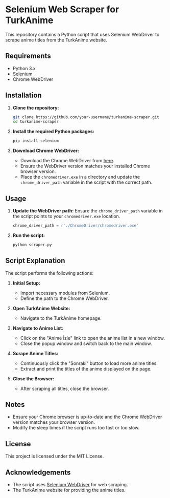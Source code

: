 # Selenium Web Scraper for TurkAnime

This repository contains a Python script that uses Selenium WebDriver to scrape anime titles from the TurkAnime website.

## Requirements

- Python 3.x
- Selenium
- Chrome WebDriver

## Installation

1. **Clone the repository:**
    ```sh
    git clone https://github.com/your-username/turkanime-scraper.git
    cd turkanime-scraper
    ```

2. **Install the required Python packages:**
    ```sh
    pip install selenium
    ```

3. **Download Chrome WebDriver:**
    - Download the Chrome WebDriver from [here](https://sites.google.com/a/chromium.org/chromedriver/downloads).
    - Ensure the WebDriver version matches your installed Chrome browser version.
    - Place the `chromedriver.exe` in a directory and update the `chrome_driver_path` variable in the script with the correct path.

## Usage

1. **Update the WebDriver path:**
    Ensure the `chrome_driver_path` variable in the script points to your `chromedriver.exe` location.

    ```python
    chrome_driver_path = r'./ChromeDriver/chromedriver.exe'
    ```

2. **Run the script:**
    ```sh
    python scraper.py
    ```

## Script Explanation

The script performs the following actions:

1. **Initial Setup:**
    - Import necessary modules from Selenium.
    - Define the path to the Chrome WebDriver.

2. **Open TurkAnime Website:**
    - Navigate to the TurkAnime homepage.

3. **Navigate to Anime List:**
    - Click on the "Anime İzle" link to open the anime list in a new window.
    - Close the popup window and switch back to the main window.

4. **Scrape Anime Titles:**
    - Continuously click the "Sonraki" button to load more anime titles.
    - Extract and print the titles of the anime displayed on the page.

5. **Close the Browser:**
    - After scraping all titles, close the browser.

## Notes

- Ensure your Chrome browser is up-to-date and the Chrome WebDriver version matches your browser version.
- Modify the sleep times if the script runs too fast or too slow.

## License

This project is licensed under the MIT License.

## Acknowledgements

- The script uses [Selenium WebDriver](https://www.selenium.dev/documentation/en/webdriver/) for web scraping.
- The TurkAnime website for providing the anime titles.

